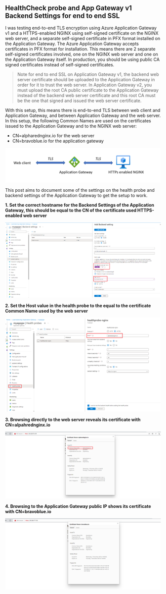 ## HealthCheck probe and App Gateway v1 Backend Settings for end to end SSL

I was testing end-to-end TLS encryption using Azure Application Gateway v1 and a HTTPS-enabled NGINX using self-signed certificate on the NGINX web server, and a separate self-signed certificate in PFX format installed on the Application Gateway. The Azure Application Gateway accepts certificates in PFX format for installation. This means there are 2 separate self-signed certificates involved, one on the NGINX web server and one on the Application Gateway itself. In production, you should be using public CA signed certificates instead of self-signed certificates. 

> Note for end to end SSL on Application Gateway v1, the backend web server certificate should be uploaded to the Application Gateway in order for it to trust the web server. In Application Gateway v2, you must upload the root CA public certificate to the Application Gateway instead of the backend web server certificate and this root CA must be the one that signed and issued the web server certificate.


With this setup, this means there is end-to-end TLS between web client and Application Gateway, and between Application Gateway and the web server. In this setup, the following Common Names are used on the certificates issued to the Application Gateway and to the NGINX web server:
- CN=alpharednginx.io for the web server
- CN=bravoblue.io for the application gateway

![end2endssl.png](https://github.com/chianw/chianw/blob/main/end2endssl.png)

This post aims to document some of the settings on the health probe and backend settings of the Application Gateway to get the setup to work.

**1. Set the correct hostname for the Backend Settings of the Application Gateway, this should be equal to the CN of the certificate used HTTPS-enabled web server**


![backendsettings_correct.png](https://github.com/chianw/chianw/blob/main/backendsettings_correct.png)


**2. Set the Host value in the health probe to the equal to the certificate Common Name used by the web server**

![healthprobe.png](https://github.com/chianw/chianw/blob/main/healthprobe.png)


**3. Browsing directly to the web server reveals its certificate with CN=alpahrednginx.io**

![webserver.png](https://github.com/chianw/chianw/blob/main/webserver.png)

**4. Browsing to the Application Gateway public IP shows its certificate with CN=bravoblue.io**

![appgw.png](https://github.com/chianw/chianw/blob/main/appgw.png)



